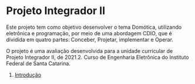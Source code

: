 # Projeto Integrador  II

Este projeto tem como objetivo desenvolver o tema Domótica, utilizando eletrônica e programação, por meio de uma abordagem CDIO, que é dividida em quatro partes:
Conceber, Projetar, implementar e Operar.

O projeto é uma avaliação desenvolvida para a unidade curricular de Projeto Integrador II, de 2021.2.
Curso de Engenharia Eletrônica do Instituto Federal de Santa Catarina.

1. [Introdução](./Introdução.md)
